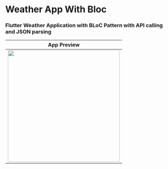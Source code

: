 # Weather App With Bloc

### Flutter Weather Application with BLoC Pattern with API calling and JSON parsing


|              App Preview             |  
| :----------------------------------: | 
| <img src="https://github.com/MohammadLashkari/todo-app/assets/112802776/6ca1201f-8b2d-4885-9846-58d4b95e8d5d" width="350"></a> |
